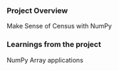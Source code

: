 ### Project Overview

 Make Sense of Census with NumPy


### Learnings from the project

 NumPy Array applications


